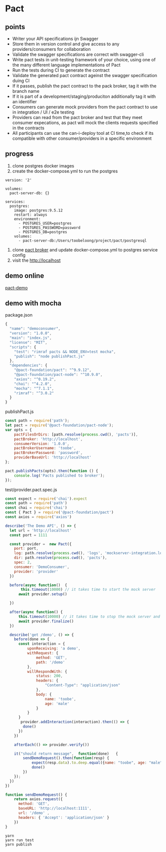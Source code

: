 # Pact

## points

* Writer your API specifications ijn Swagger
* Store them in version control and give access to any providers/consumers for collaboration
* Validate the swagger specifications are correct with swagger-cli
* Write pact tests in unit-testing framework of your choice, using one of the many different language implementations of Pact
* Run the tests during CI to generate the contract
* Validate the generated pact contract ageinst the swagger specification duing CI
* If it passes, publish the pact contract to the pack broker, tag it with the branch name
* If it is part of a development/staging/produciton additionally tag it with an identifier
* Consumers can generate mock providers from the pact contract to use in integration / UI / e2e testing
* Providers can read from the pact broker and test that they meet consumer expecations, as pact will mock the clients requests specified in the contracts
* All participants can use the can-i-deploy tool at CI time,to check if its compatible with other consumer/providers in a specific environment

## progress

1. clone postgres docker images
2. create the docker-compose.yml to run the postgres

```text
version: '2'

volumes:
  pact-server-db: {}

services:
  postgres:
    image: postgres:9.5.12
    restart: always
    environment:
      - POSTGRES_USER=postgres
      - POSTGRES_PASSWORD=password
      - POSTGRES_DB=postgres
    volumes:
      - pact-server-db:/Users/toobeloong/project/pact/postgresql
```

1. clone [pact broker](https://github.com/DiUS/pact_broker-docker) and update docker-compose.yml to postgres service config
2. visit the [http://localhost](http://localhost)

## demo online

[pact-demo](https://github.com/shavo007/pact-demo)

## demo with mocha

package.json

```javascript
{
  "name": "democonsumer",
  "version": "1.0.0",
  "main": "index.js",
  "license": "MIT",
  "scripts": {
    "test": "rimraf pacts && NODE_ENV=test mocha",
    "publish": "node publishPact.js"
  },
  "dependencies": {
    "@pact-foundation/pact": "^9.9.12",
    "@pact-foundation/pact-node": "^10.9.0",
    "axios": "^0.19.2",
    "chai": "^4.2.0",
    "mocha": "^7.1.1",
    "rimraf": "^3.0.2"
  }
}
```

publishPact.js

```javascript
const path = require('path');
let pact = require('@pact-foundation/pact-node');
var opts = {
    pactFilesOrDirs: [path.resolve(process.cwd(), 'pacts')],
    pactBroker: 'http://localhost',
    consumerVersion: '1.0.0',
    pactBrokerUsername: 'toobe',
    pactBrokerPassword: 'password',
    providerBaseUrl: 'http://localhost'
};

pact.publishPacts(opts).then(function () {
    console.log('Pacts published to broker');
});
```

test/provider.pact.spec.js

```javascript
const expect = require('chai').expect
const path = require('path')
const chai = require('chai')
const { Pact } = require('@pact-foundation/pact')
const axios = require('axios')

describe('The Demo API', () => {
  let url = 'http://localhost'
  const port = 1111

  const provider =  new Pact({
    port: port,
    log: path.resolve(process.cwd(), 'logs', 'mockserver-integration.log'),
    dir: path.resolve(process.cwd(), 'pacts'),
    spec: 2,
    consumer: 'DemoConsumer',
    provider: 'provider'
  })

  before(async function()  {
       this.timeout(10000) // it takes time to start the mock server
      await provider.setup()

  })

  after(async function() {
      this.timeout(10000) // it takes time to stop the mock server and gather the contracts
      await provider.finalize()
  })

  describe('get /demo', () => {
    before(done => {
      const interaction = {
          uponReceiving: 'a demo',
          withRequest: {
              method: 'GET',
              path: '/demo'
          },
          willRespondWith: {
              status: 200,
              headers: {
                  "Content-Type": "application/json"
              },
              body: {
                  name: 'toobe',
                  age: 'male'
              }
          }
      }
       provider.addInteraction(interaction).then(() => {
        done()
      })
    })

    afterEach(() => provider.verify())

    it("should return message",  function(done)   {
        sendDemoRequest().then(function(resp) {
            expect(resp.data).to.deep.equal({name: "toobe", age: "male"});
            done()
        })
    });
  })
})

function sendDemoRequest() {
    return axios.request({
      method: 'GET',
      baseURL: 'http://localhost:1111',
      url: '/demo' ,
      headers: { 'Accept': 'application/json' }
    })
}
```

```text
yarn
yarn run test
yarn publish
```


